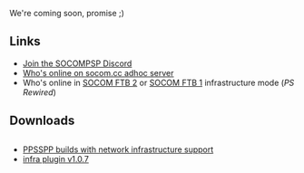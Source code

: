 We're coming soon, promise ;)  

## Links

- [Join the SOCOMPSP Discord](https://discord.gg/XtVYDr7)
- [Who's online on socom.cc adhoc server](https://www.socom.cc/)
- Who's online in [SOCOM FTB 2](https://psrewired.com/servers/20304) or 
[SOCOM FTB 1](https://psrewired.com/servers/20034) infrastructure mode (*PS Rewired*)

## Downloads


##

- [PPSSPP builds with network infrastructure support](https://static.socom.cc/ppsspp/)
- [infra plugin v1.0.7](https://static.socom.cc/plugins/infra_plugin_107.zip)
